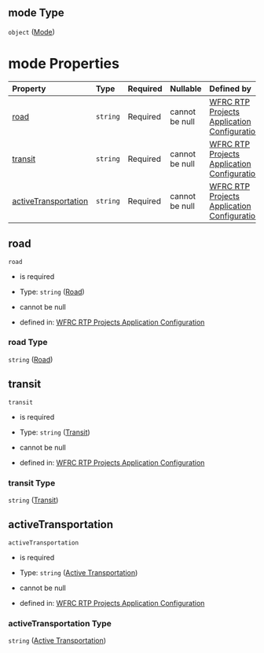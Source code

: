 ## mode Type

`object` ([Mode](config-properties-filter-widget-configuration-properties-symbol-values-properties-mode.md))

# mode Properties

| Property                                      | Type     | Required | Nullable       | Defined by                                                                                                                                                                                                                                                                                                                      |
| :-------------------------------------------- | :------- | :------- | :------------- | :------------------------------------------------------------------------------------------------------------------------------------------------------------------------------------------------------------------------------------------------------------------------------------------------------------------------------ |
| [road](#road)                                 | `string` | Required | cannot be null | [WFRC RTP Projects Application Configuration](config-properties-filter-widget-configuration-properties-symbol-values-properties-mode-properties-road.md "https://wfrc.org/rtp-2023-adopted-map/config.schema.json#/properties/filter/properties/symbolValues/properties/mode/properties/road")                                  |
| [transit](#transit)                           | `string` | Required | cannot be null | [WFRC RTP Projects Application Configuration](config-properties-filter-widget-configuration-properties-symbol-values-properties-mode-properties-transit.md "https://wfrc.org/rtp-2023-adopted-map/config.schema.json#/properties/filter/properties/symbolValues/properties/mode/properties/transit")                            |
| [activeTransportation](#activetransportation) | `string` | Required | cannot be null | [WFRC RTP Projects Application Configuration](config-properties-filter-widget-configuration-properties-symbol-values-properties-mode-properties-active-transportation.md "https://wfrc.org/rtp-2023-adopted-map/config.schema.json#/properties/filter/properties/symbolValues/properties/mode/properties/activeTransportation") |

## road



`road`

* is required

* Type: `string` ([Road](config-properties-filter-widget-configuration-properties-symbol-values-properties-mode-properties-road.md))

* cannot be null

* defined in: [WFRC RTP Projects Application Configuration](config-properties-filter-widget-configuration-properties-symbol-values-properties-mode-properties-road.md "https://wfrc.org/rtp-2023-adopted-map/config.schema.json#/properties/filter/properties/symbolValues/properties/mode/properties/road")

### road Type

`string` ([Road](config-properties-filter-widget-configuration-properties-symbol-values-properties-mode-properties-road.md))

## transit



`transit`

* is required

* Type: `string` ([Transit](config-properties-filter-widget-configuration-properties-symbol-values-properties-mode-properties-transit.md))

* cannot be null

* defined in: [WFRC RTP Projects Application Configuration](config-properties-filter-widget-configuration-properties-symbol-values-properties-mode-properties-transit.md "https://wfrc.org/rtp-2023-adopted-map/config.schema.json#/properties/filter/properties/symbolValues/properties/mode/properties/transit")

### transit Type

`string` ([Transit](config-properties-filter-widget-configuration-properties-symbol-values-properties-mode-properties-transit.md))

## activeTransportation



`activeTransportation`

* is required

* Type: `string` ([Active Transportation](config-properties-filter-widget-configuration-properties-symbol-values-properties-mode-properties-active-transportation.md))

* cannot be null

* defined in: [WFRC RTP Projects Application Configuration](config-properties-filter-widget-configuration-properties-symbol-values-properties-mode-properties-active-transportation.md "https://wfrc.org/rtp-2023-adopted-map/config.schema.json#/properties/filter/properties/symbolValues/properties/mode/properties/activeTransportation")

### activeTransportation Type

`string` ([Active Transportation](config-properties-filter-widget-configuration-properties-symbol-values-properties-mode-properties-active-transportation.md))

